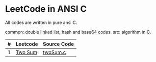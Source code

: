 LeetCode in ANSI C
==================

All codes are written in pure ansi C.


common: double linked list, hash and base64 codes.
src:    algorithm in C.


| # | Leetcode | Source Code |
|---|----------|-------------|
| 1 | [Two Sum](https://oj.leetcode.com/problems/two-sum/)|[twoSum.c](./src/twoSum/twoSum.c)|


